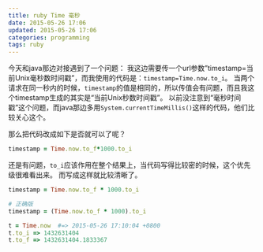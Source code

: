 ```yaml
---
title: ruby Time 毫秒
date: 2015-05-26 17:06
updated: 2015-05-26 17:06
categories: programming
tags: ruby
---
```

今天和java那边对接遇到了一个问题：
我这边需要传一个url参数”timestamp=当前Unix毫秒数时间戳”，而我使用的代码是：`timestamp=Time.now.to_i`。
当两个请求在同一秒内的时候，`timestamp`的值是相同的，所以传值会有问题，而且我这个timestamp生成的其实是“当前Unix秒数时间戳”。
以前没注意到“毫秒时间戳”这个问题，而java那边多用`System.currentTimeMillis()`这样的代码，他们比较关心这个。

那么把代码改成如下是否就可以了呢？    
```ruby
timestamp = Time.now.to_f*1000.to_i
```
还是有问题，`to_i`应该作用在整个结果上，当代码写得比较密的时候，这个优先级很难看出来。
而写成这样就比较清晰了。   
```ruby
timestamp = Time.now.to_f * 1000.to_i

# 正确版
timestamp = (Time.now.to_f * 1000).to_i

t = Time.now  #=> 2015-05-26 17:10:04 +0800
t.to_i => 1432631404
t.to_f => 1432631404.1833367
```

